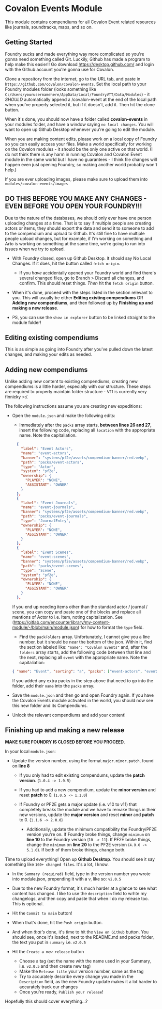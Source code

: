# Covalon Events Module
This module contains compendiums for all Covalon Event related resources like journals, soundtracks, maps, and so on.

## Getting Started
Foundry sucks and made everything way more complicated so you're gonna need something called Git. Luckily, Github has made a program to help make this easier!! Go download https://desktop.github.com/ and login with the Github account you're gonna use for Covalon.

Clone a repository from the internet, go to the URL tab, and paste in `https://github.com/covalon/covalon-events`. Set the local path to your Foundry modules folder (looks something like `C:/Users/yourusernamehere/AppData/Local/FoundryVTT/Data/Modules`) - it _SHOULD_ automatically append a /covalon-event at the end of the local path when you've properly selected it, but if it doesn't, add it. Then hit the clone button.

When it's done, you should now have a folder called **covalon-events** in your modules folder, and have a window saying `no local changes`. You will want to open up Github Desktop whenever you're going to edit the module.

When you are making content edits, please work on a local copy of Foundry so you can easily access your files. Make a world specifically for working on the Covalon modules - it should be the only one active on that world. (I do not think there is any harm in running Covalon and Covalon Event module in the same world but I have no guarantees - I think file changes will happen even just opening Foundry, so making another world probably won't help.)

If you are ever uploading images, please make sure to upload them into `modules/covalon-events/images`

## DO THIS BEFORE YOU MAKE ANY CHANGES - EVEN BEFORE YOU OPEN YOUR FOUNDRY!!!

Due to the nature of the databases, we should only ever have one person uploading changes at a time. That is to say if multiple people are creating actors or items, they should export the data and send it to someone to add to the compendium and upload to Github. It's still fine to have multiple people upload changes, but for example, if I'm working on something and Arto is working on something at the same time, we're going to run into issues when we try to upload.

- With Foundry closed, open up Github Desktop. It should say No Local Changes. If it does, hit the button called `fetch origin`.
  - If you *have* accidentally opened your Foundry world and find there's several changed files, go to Branch > Discard all changes, and confirm. This should reset things. *Then* hit the `fetch origin` button.

- When it's done, proceed with the steps listed in the section relevant to you. This will usually be either **Editing existing compendiums** OR **Adding new compendiums**, and then followed up by **Finishing up and making a new release**.

- PS, you can use the `show in explorer` button to be linked straight to the module folder!

## Editing existing compendiums
This is as simple as going into Foundry after you've pulled down the latest changes, and making your edits as needed.

## Adding new compendiums
Unlike adding new content to existing compendiums, creating new compendiums is a little harder, especially with our structure. These steps are required to properly maintain folder structure - V11 is currently very finnicky >:(

The following instructions assume you are creating new expeditions:

- Open the `module.json` and make the following edits:

  - Immediately after the `packs` array starts, **between lines 26 and 27**, insert the following code, replacing all `location` with the appropriate name. Note the capitaliation.
  ```json
    {
      "label": "Event Actors",
      "name": "event-actors",
      "banner": "systems/pf2e/assets/compendium-banner/red.webp",
      "path": "packs/event-actors",
      "type": "Actor",
      "system": "pf2e",
      "ownership": {
        "PLAYER": "NONE",
        "ASSISTANT": "OWNER"
      }
    },
    {
      "label": "Event Journals",
      "name": "event-journals",
      "banner": "systems/pf2e/assets/compendium-banner/red.webp",
      "path": "packs/event-journals",
      "type": "JournalEntry",
      "ownership": {
        "PLAYER": "NONE",
        "ASSISTANT": "OWNER"
      }
    },
    {
      "label": "Event Scenes",
      "name": "event-scenes",
      "banner": "systems/pf2e/assets/compendium-banner/red.webp",
      "path": "packs/event-scenes",
      "type": "Scene",
      "system": "pf2e",
      "ownership": {
        "PLAYER": "NONE",
        "ASSISTANT": "OWNER"
      }
    },
    ```
  If you end up needing items other than the standard actor / journal / scene, you can copy and paste one of the blocks and replace all mentions of Actor to i.e. Item, noting capitalization. See (https://gitlab.com/encounterlibrary/my-content-module/-/blob/main/module.json) for how to format the `type` field.

  - Find the `packFolders` array. Unfortunately, I cannot give you a line number, but it should be near the bottom of the json. Within it, find the section labeled like: `"name": "Covalon Events"` and, after the `folders` array starts, add the following code between that line and the next, replacing all `event` with the appropriate name. Note the capitaliation:
  ```json
  { "name": "Event", "sorting": "a", "packs": ["event-actors", "event-journals", "event-scenes"] },
  ```
  If you added any extra packs in the step above that need to go into the folder, add their `name` into the `packs` array.

- Save the `module.json` and then go and open Foundry again. If you have the Covalon Events module activated in the world, you should now see this new folder and its Compendiums.

- Unlock the relevant compendiums and add your content!

## Finishing up and making a new release
**MAKE SURE FOUNDRY IS CLOSED BEFORE YOU PROCEED.**

In your local `module.json`:

- Update the version number, using the format `major.minor.patch`, found on **line 8**

  - If you only had to edit existing compendums, update the **patch version**. (`1.0.4 -> 1.0.5`)

  - If you had to add a new compendium, update the **minor version** and reset **patch** to 0. (`1.0.5 -> 1.1.0`)

  - If Foundry or PF2E gets a major update (i.e. v10 to v11) that completely breaks the module and we have to remake things in their new versions, update the **major version** and reset **minor** and **patch** to 0. (`1.1.6 -> 2.0.0`)

    - Additionally, update the minimum compatibility the Foundry/PF2E version you're on. If Foundry broke things, change `minimum` on **line 10** to the Foundry version (`10 -> 11`). If PF2E broke things, change the `minimum` on **line 20** to the PF2E version (`4.0.0 -> 5.1.0`). If both of them broke things, change both.

Time to upload everything! Open up **Github Desktop**. You should see it say something like `160+ changed files`. It's a lot, I know.

- In the `Summary (required)` field, type in the version number you wrote into module.json, prepending it with a v, like so: `v2.0.5`

- Due to the new Foundry format, it's much harder at a glance to see what content has changed. I like to use the `description` field to wrhte my changelogs, and then copy and paste that when I do my release too. This is optional.

- Hit the `Commit to main` button!

- When that's done, hit the `Push origin` button.

- And when *that's* done, it's time to hit the `View on Github` button. You should see, once it's loaded, next to the README.md and packs folder, the text you put in `summary` i.e. `v2.0.5`

- Hit the `Create a new release` button
  - Choose a tag (set the name with the name used in your Summary, i.e. `v2.0.5` and then create new tag)
  - Make the `Release title` your version number, same as the tag
  - Try to accurately describe every change you made in the `Description` field, as the new Foundry update makes it a lot harder to accurately track our changes
  - Once you're ready, `Publish your release`!

Hopefully this should cover everything...?
